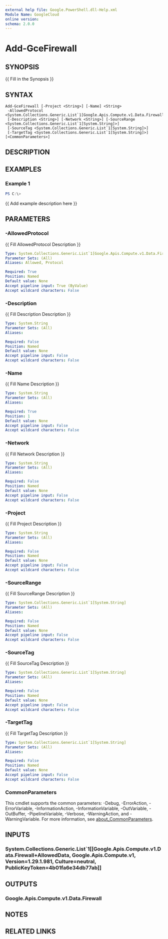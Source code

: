 ```yaml
---
external help file: Google.PowerShell.dll-Help.xml
Module Name: GoogleCloud
online version:
schema: 2.0.0
---
```


# Add-GceFirewall

## SYNOPSIS
{{ Fill in the Synopsis }}

## SYNTAX

```
Add-GceFirewall [-Project <String>] [-Name] <String>
 -AllowedProtocol <System.Collections.Generic.List`1[Google.Apis.Compute.v1.Data.Firewall+AllowedData]>
 [-Description <String>] [-Network <String>] [-SourceRange <System.Collections.Generic.List`1[System.String]>]
 [-SourceTag <System.Collections.Generic.List`1[System.String]>]
 [-TargetTag <System.Collections.Generic.List`1[System.String]>] [<CommonParameters>]
```

## DESCRIPTION


## EXAMPLES

### Example 1
```powershell
PS C:\> 
```

{{ Add example description here }}

## PARAMETERS

### -AllowedProtocol
{{ Fill AllowedProtocol Description }}

```yaml
Type: System.Collections.Generic.List`1[Google.Apis.Compute.v1.Data.Firewall+AllowedData]
Parameter Sets: (All)
Aliases: Allowed, Protocol

Required: True
Position: Named
Default value: None
Accept pipeline input: True (ByValue)
Accept wildcard characters: False
```

### -Description
{{ Fill Description Description }}

```yaml
Type: System.String
Parameter Sets: (All)
Aliases:

Required: False
Position: Named
Default value: None
Accept pipeline input: False
Accept wildcard characters: False
```

### -Name
{{ Fill Name Description }}

```yaml
Type: System.String
Parameter Sets: (All)
Aliases:

Required: True
Position: 1
Default value: None
Accept pipeline input: False
Accept wildcard characters: False
```

### -Network
{{ Fill Network Description }}

```yaml
Type: System.String
Parameter Sets: (All)
Aliases:

Required: False
Position: Named
Default value: None
Accept pipeline input: False
Accept wildcard characters: False
```

### -Project
{{ Fill Project Description }}

```yaml
Type: System.String
Parameter Sets: (All)
Aliases:

Required: False
Position: Named
Default value: None
Accept pipeline input: False
Accept wildcard characters: False
```

### -SourceRange
{{ Fill SourceRange Description }}

```yaml
Type: System.Collections.Generic.List`1[System.String]
Parameter Sets: (All)
Aliases:

Required: False
Position: Named
Default value: None
Accept pipeline input: False
Accept wildcard characters: False
```

### -SourceTag
{{ Fill SourceTag Description }}

```yaml
Type: System.Collections.Generic.List`1[System.String]
Parameter Sets: (All)
Aliases:

Required: False
Position: Named
Default value: None
Accept pipeline input: False
Accept wildcard characters: False
```

### -TargetTag
{{ Fill TargetTag Description }}

```yaml
Type: System.Collections.Generic.List`1[System.String]
Parameter Sets: (All)
Aliases:

Required: False
Position: Named
Default value: None
Accept pipeline input: False
Accept wildcard characters: False
```

### CommonParameters
This cmdlet supports the common parameters: -Debug, -ErrorAction, -ErrorVariable, -InformationAction, -InformationVariable, -OutVariable, -OutBuffer, -PipelineVariable, -Verbose, -WarningAction, and -WarningVariable. For more information, see [about_CommonParameters](http://go.microsoft.com/fwlink/?LinkID=113216).

## INPUTS

### System.Collections.Generic.List`1[[Google.Apis.Compute.v1.Data.Firewall+AllowedData, Google.Apis.Compute.v1, Version=1.29.1.981, Culture=neutral, PublicKeyToken=4b01fa6e34db77ab]]

## OUTPUTS

### Google.Apis.Compute.v1.Data.Firewall

## NOTES

## RELATED LINKS
